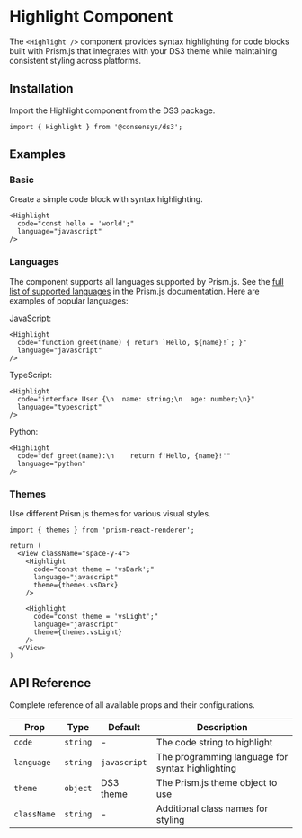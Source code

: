 # Highlight Component

The `<Highlight />` component provides syntax highlighting for code blocks built with Prism.js that integrates with your DS3 theme while maintaining consistent styling across platforms.

## Installation

Import the Highlight component from the DS3 package.

```tsx
import { Highlight } from '@consensys/ds3';
```

## Examples

### Basic

Create a simple code block with syntax highlighting.

```tsx live
<Highlight 
  code="const hello = 'world';" 
  language="javascript" 
/>
```

### Languages

The component supports all languages supported by Prism.js. See the [full list of supported languages](https://prismjs.com/#supported-languages) in the Prism.js documentation. Here are examples of popular languages:

JavaScript: 

```tsx live
<Highlight 
  code="function greet(name) { return `Hello, ${name}!`; }" 
  language="javascript" 
/>
```

TypeScript: 

```tsx live
<Highlight 
  code="interface User {\n  name: string;\n  age: number;\n}" 
  language="typescript" 
/>
```

Python: 

```tsx live
<Highlight 
  code="def greet(name):\n    return f'Hello, {name}!'" 
  language="python" 
/>
```

### Themes

Use different Prism.js themes for various visual styles.

```tsx live
import { themes } from 'prism-react-renderer';

return (
  <View className="space-y-4">
    <Highlight 
      code="const theme = 'vsDark';" 
      language="javascript"
      theme={themes.vsDark}
    />
    
    <Highlight 
      code="const theme = 'vsLight';" 
      language="javascript"
      theme={themes.vsLight}
    />
  </View>
)
```

## API Reference

Complete reference of all available props and their configurations.

| Prop | Type | Default | Description |
|------|------|---------|-------------|
| `code` | `string` | - | The code string to highlight |
| `language` | `string` | `javascript` | The programming language for syntax highlighting |
| `theme` | `object` | DS3 theme | The Prism.js theme object to use |
| `className` | `string` | - | Additional class names for styling |
